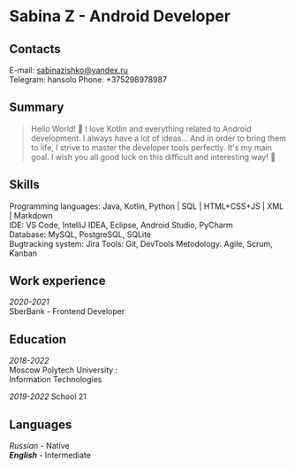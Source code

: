 # Sabina Z  - Android Developer

## Contacts  

E-mail: sabinazishko@yandex.ru  
Telegram: hansolo 
Phone: +375298978987  

## Summary  
> Hello World! 🙂 I love Kotlin and everything related to Android development. I always have a lot of ideas... And in order to bring them to life, I strive to master the developer tools perfectly. It's my main goal. I wish you all good luck on this difficult and interesting way! 🙂

## Skills  

Programming languages: Java, Kotlin, Python | SQL | HTML+CSS+JS | XML | Markdown  
IDE: VS Code, IntelliJ IDEA, Eclipse, Android Studio, PyCharm  
Database: MySQL, PostgreSQL, SQLite  
Bugtracking system: Jira
Tools: Git, DevTools 
Metodology: Agile, Scrum, Kanban  

## Work experience  

*2020-2021*  
SberBank - Frontend Developer 

## Education

*2018-2022*  
Moscow Polytech University :  
Information Technologies 

*2019-2022*
School 21

## Languages  
*Russian* - Native   
***English*** - Intermediate

